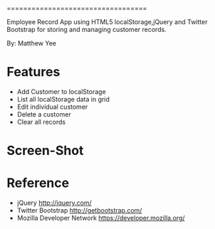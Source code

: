 ==================================

Employee Record App using HTML5 localStorage,jQuery and Twitter Bootstrap for storing and managing customer records.

By: Matthew Yee

Features
==========

* Add Customer to localStorage
* List all localStorage data in grid		
* Edit individual customer	
* Delete a customer	
* Clear all records	

Screen-Shot
===========


Reference
===========

- jQuery http://jquery.com/	
- Twitter Bootstrap http://getbootstrap.com/	
- Mozilla Developer Network https://developer.mozilla.org/	
